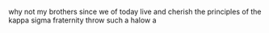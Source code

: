 why not my brothers since we of today live and cherish the principles of the kappa sigma fraternity throw such a halow a